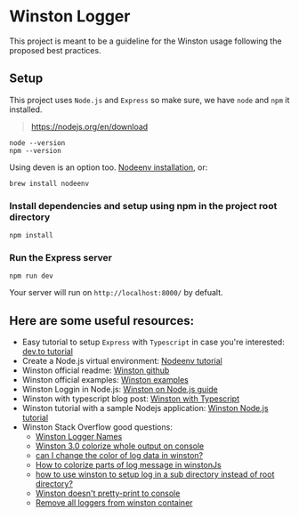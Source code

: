 # Winston Logger

This project is meant to be a guideline for the Winston usage following the proposed best practices.

## Setup
This project uses `Node.js` and `Express` so make sure, we have `node` and `npm` it installed.
> https://nodejs.org/en/download
```
node --version
npm --version
```

Using deven is an option too. [Nodeenv installation](https://ekalinin.github.io/nodeenv/), or:
```
brew install nodeenv
```

### Install dependencies and setup using npm in the project root directory
```
npm install
```

### Run the Express server
```
npm run dev
```
Your server will run on `http://localhost:8000/` by defualt.

## Here are some useful resources:

* Easy tutorial to setup `Express` with `Typescript` in case you're interested: [dev.to tutorial](https://dev.to/cristain/how-to-set-up-typescript-with-nodejs-and-express-2023-gf)
* Create a Node.js virtual environment: [Nodeenv tutorial](https://ekalinin.github.io/nodeenv/)
* Winston official readme: [Winston github](https://github.com/winstonjs/winston/tree/master)
* Winston official examples: [Winston examples](https://github.com/winstonjs/winston/tree/master/examples)
* Winston Loggin in Node.js: [Winston on Node.js guide](https://betterstack.com/community/guides/logging/how-to-install-setup-and-use-winston-and-morgan-to-log-node-js-applications/)
* Winston with typescript blog post: [Winston with Typescript](https://kimsereylam.com/typescript/2021/12/03/winston-logger-with-typescript.html)
* Winston tutorial with a sample Nodejs application: [Winston Node.js tutorial](https://signoz.io/blog/winston-logger/)
* Winston Stack Overflow good questions:
    * [Winston Logger Names](https://stackoverflow.com/questions/12238199/winston-logger-names)
    * [Winston 3.0 colorize whole output on console](https://stackoverflow.com/questions/51012150/winston-3-0-colorize-whole-output-on-console)
    * [can I change the color of log data in winston?](https://stackoverflow.com/questions/47133451/can-i-change-the-color-of-log-data-in-winston)
    * [How to colorize parts of log message in winstonJs](https://stackoverflow.com/questions/70466761/how-to-colorize-parts-of-log-message-in-winstonjs)
    * [how to use winston to setup log in a sub directory instead of root directory?](https://stackoverflow.com/questions/24220081/how-to-use-winston-to-setup-log-in-a-sub-directory-instead-of-root-directory)
    * [Winston doesn't pretty-print to console](https://stackoverflow.com/questions/17963406/winston-doesnt-pretty-print-to-console)
    * [Remove all loggers from winston container](https://stackoverflow.com/questions/55589792/remove-all-loggers-from-winston-container)
